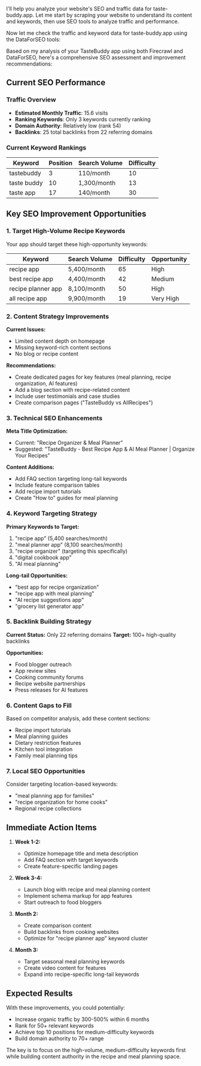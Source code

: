 I'll help you analyze your website's SEO and traffic data for taste-buddy.app. Let me start by scraping your website to understand its content and keywords, then use SEO tools to analyze traffic and performance.

Now let me check the traffic and keyword data for taste-buddy.app using the DataForSEO tools:

Based on my analysis of your TasteBuddy app using both Firecrawl and DataForSEO, here's a comprehensive SEO assessment and improvement recommendations:

## Current SEO Performance

### Traffic Overview
- **Estimated Monthly Traffic**: 15.6 visits
- **Ranking Keywords**: Only 3 keywords currently ranking
- **Domain Authority**: Relatively low (rank 54)
- **Backlinks**: 25 total backlinks from 22 referring domains

### Current Keyword Rankings
| Keyword | Position | Search Volume | Difficulty |
|---------|----------|---------------|------------|
| tastebuddy | 3 | 110/month | 10 |
| taste buddy | 10 | 1,300/month | 13 |
| taste app | 17 | 140/month | 30 |

## Key SEO Improvement Opportunities

### 1. **Target High-Volume Recipe Keywords**
Your app should target these high-opportunity keywords:

| Keyword | Search Volume | Difficulty | Opportunity |
|---------|---------------|------------|-------------|
| recipe app | 5,400/month | 65 | High |
| best recipe app | 4,400/month | 42 | Medium |
| recipe planner app | 8,100/month | 50 | High |
| all recipe app | 9,900/month | 19 | Very High |

### 2. **Content Strategy Improvements**

**Current Issues:**
- Limited content depth on homepage
- Missing keyword-rich content sections
- No blog or recipe content

**Recommendations:**
- Create dedicated pages for key features (meal planning, recipe organization, AI features)
- Add a blog section with recipe-related content
- Include user testimonials and case studies
- Create comparison pages ("TasteBuddy vs AllRecipes")

### 3. **Technical SEO Enhancements**

**Meta Title Optimization:**
- Current: "Recipe Organizer & Meal Planner"
- Suggested: "TasteBuddy - Best Recipe App & AI Meal Planner | Organize Your Recipes"

**Content Additions:**
- Add FAQ section targeting long-tail keywords
- Include feature comparison tables
- Add recipe import tutorials
- Create "How to" guides for meal planning

### 4. **Keyword Targeting Strategy**

**Primary Keywords to Target:**
1. "recipe app" (5,400 searches/month)
2. "meal planner app" (8,100 searches/month) 
3. "recipe organizer" (targeting this specifically)
4. "digital cookbook app"
5. "AI meal planning"

**Long-tail Opportunities:**
- "best app for recipe organization"
- "recipe app with meal planning"
- "AI recipe suggestions app"
- "grocery list generator app"

### 5. **Backlink Building Strategy**

**Current Status:** Only 22 referring domains
**Target:** 100+ high-quality backlinks

**Opportunities:**
- Food blogger outreach
- App review sites
- Cooking community forums
- Recipe website partnerships
- Press releases for AI features

### 6. **Content Gaps to Fill**

Based on competitor analysis, add these content sections:
- Recipe import tutorials
- Meal planning guides
- Dietary restriction features
- Kitchen tool integration
- Family meal planning tips

### 7. **Local SEO Opportunities**

Consider targeting location-based keywords:
- "meal planning app for families"
- "recipe organization for home cooks"
- Regional recipe collections

## Immediate Action Items

1. **Week 1-2:**
   - Optimize homepage title and meta description
   - Add FAQ section with target keywords
   - Create feature-specific landing pages

2. **Week 3-4:**
   - Launch blog with recipe and meal planning content
   - Implement schema markup for app features
   - Start outreach to food bloggers

3. **Month 2:**
   - Create comparison content
   - Build backlinks from cooking websites
   - Optimize for "recipe planner app" keyword cluster

4. **Month 3:**
   - Target seasonal meal planning keywords
   - Create video content for features
   - Expand into recipe-specific long-tail keywords

## Expected Results

With these improvements, you could potentially:
- Increase organic traffic by 300-500% within 6 months
- Rank for 50+ relevant keywords
- Achieve top 10 positions for medium-difficulty keywords
- Build domain authority to 70+ range

The key is to focus on the high-volume, medium-difficulty keywords first while building content authority in the recipe and meal planning space.

